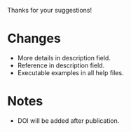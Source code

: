 Thanks for your suggestions!

# Changes

- More details in description field.
- Reference in description field.
- Executable examples in all help files.

# Notes

- DOI will be added after publication.